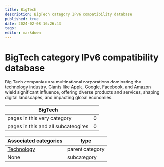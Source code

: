 ```yaml
---
title: BigTech
description: BigTech category IPv6 compatibility database
published: true
date: 2024-02-08 16:26:43 
tags:
editor: markdown
---
```


# BigTech category IPv6 compatibility database


Big Tech companies are multinational corporations dominating the technology industry. Giants like Apple, Google, Facebook, and Amazon wield significant influence, offering diverse products and services, shaping digital landscapes, and impacting global economies.


| BigTech   |   |
| - | - |
| pages in this very category | 0 |
| pages in this and all subcateogires | 0 |

| Associated categories | type |
| - | - |
| [Technology](../Technology) | parent category |
| None | subcategory |
